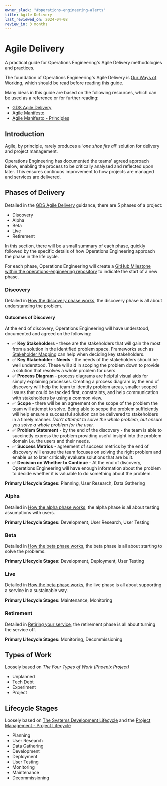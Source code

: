 ```yaml
---
owner_slack: "#operations-engineering-alerts"
title: Agile Delivery
last_reviewed_on: 2024-04-08
review_in: 3 months
---
```


# Agile Delivery

A practical guide for Operations Engineering's Agile Delivery methodologies and practices.

The foundation of Operations Engineering's Agile Delivery is [Our Ways of Working](https://runbooks.operations-engineering.service.justice.gov.uk/documentation/internal/team/ways-of-working.html), which should be read before reading this guide.

Many ideas in this guide are based on the following resources, which can be used as a reference or for further reading:

- [GDS Agile Delivery](https://www.gov.uk/service-manual/agile-delivery)
- [Agile Manifesto](https://agilemanifesto.org/)
- [Agile Manifesto - Principles](https://agilemanifesto.org/principles.html)

## Introduction

Agile, by principle, rarely produces a _'one shoe fits all'_ solution for delivery and project management.

Operations Engineering has documented the teams' agreed approach below, enabling the process to be critically analysed and reflected upon later. This ensures continuos improvement to how projects are managed and services are delivered.

## Phases of Delivery

Detailed in the [GDS Agile Delivery](https://www.gov.uk/service-manual/agile-delivery) guidance, there are 5 phases of a project:

- Discovery
- Alpha
- Beta
- Live
- Retirement

In this section, there will be a small summary of each phase, quickly followed by the specific details of how Operations Engineering approach the phase in the life cycle.

For each phase, Operations Engineering will create a [GitHub Milestone within the operations-engineering repository](https://github.com/ministryofjustice/operations-engineering/milestones) to indicate the start of a new phase.

### Discovery

Detailed in [How the discovery phase works](https://www.gov.uk/service-manual/agile-delivery/how-the-discovery-phase-works), the discovery phase is all about understanding the problem.

#### Outcomes of Discovery

At the end of discovery, Operations Engineering will have understood, documented and agreed on the following:

- ✅ **Key Stakeholders** - these are the stakeholders that will gain the most from a solution in the identified problem space. Frameworks such as [Stakeholder Mapping](https://en.wikipedia.org/wiki/Stakeholder_analysis#Stakeholder_mapping) can help when deciding key stakeholders.
- ✅ **Key Stakeholder - Needs** - the needs of the stakeholders should be well understood. These will aid in scoping the problem down to provide a solution that resolves a whole problem for users.
- ✅ **Process Diagram** - process diagrams are helpful visual aids for simply explaining processes. Creating a process diagram by the end of discovery will help the team to identify problem areas, smaller scoped issues that could be tackled first, constraints, and help communication with stakeholders by using a common view.
- ✅ **Scope** - there will be an agreement on the scope of the problem the team will attempt to solve. Being able to scope the problem sufficiently will help ensure a successful solution can be delivered to stakeholders in a timely manner. _Don't attempt to solve the whole problem, but ensure you solve a whole problem for the user._
- ✅ **Problem Statement** - by the end of the discovery - the team is able to succinctly express the problem providing useful insight into the problem domain i.e. the users and their needs.
- ✅ **Success Metrics** - agreement of success metrics by the end of discovery will ensure the team focuses on solving the right problem and enable us to later critically evaluate solutions that are built.
- ✅ **Decision on Whether to Continue** - At the end of discovery, Operations Engineering will have enough information about the problem to decide whether it is valuable to do something about the problem.

**Primary Lifecycle Stages:** Planning, User Research, Data Gathering

### Alpha

Detailed in [How the alpha phase works](https://www.gov.uk/service-manual/agile-delivery/how-the-alpha-phase-works), the alpha phase is all about testing assumptions with users.

**Primary Lifecycle Stages:** Development, User Research, User Testing

### Beta

Detailed in [How the beta phase works](https://www.gov.uk/service-manual/agile-delivery/how-the-beta-phase-works), the beta phase is all about starting to solve the problems.

**Primary Lifecycle Stages:** Development, Deployment, User Testing

### Live

Detailed in [How the beta phase works](https://www.gov.uk/service-manual/agile-delivery/how-the-beta-phase-works), the live phase is all about supporting a service in a sustainable way.

**Primary Lifecycle Stages:** Maintenance, Monitoring

### Retirement

Detailed in [Retiring your service](https://www.gov.uk/service-manual/agile-delivery/retiring-your-service), the retirement phase is all about turning the service off.

**Primary Lifecycle Stages:** Monitoring, Decommissioning

## Types of Work

Loosely based on _The Four Types of Work (Phoenix Project)_

- Unplanned
- Tech Debt
- Experiment
- Project
  
## Lifecycle Stages

Loosely based on [The Systems Development Lifecycle](https://en.wikipedia.org/wiki/Systems_development_life_cycle) and the [Project Management - Project Lifecycle](https://en.wikipedia.org/wiki/Project_management#Project_lifecycle)

- Planning
- User Research
- Data Gathering
- Development
- Deployment
- User Testing
- Monitoring
- Maintenance
- Decommissioning

